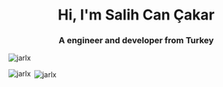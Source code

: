 <h1 align="center">Hi, I'm Salih Can Çakar</h1>
<h3 align="center">A engineer and developer from Turkey</h3>

<p align="left"> <img src="https://komarev.com/ghpvc/?username=jarlx&label=Profile%20views&color=0e75b6&style=flat" alt="jarlx" /> </p>

<p><img align="left" src="https://github-readme-stats.vercel.app/api/top-langs?username=jarlx&show_icons=true&locale=en&layout=compact" alt="jarlx" /></p>

<p>&nbsp;<img align="center" src="https://github-readme-stats.vercel.app/api?username=jarlx&show_icons=true&locale=en" alt="jarlx" /></p>
